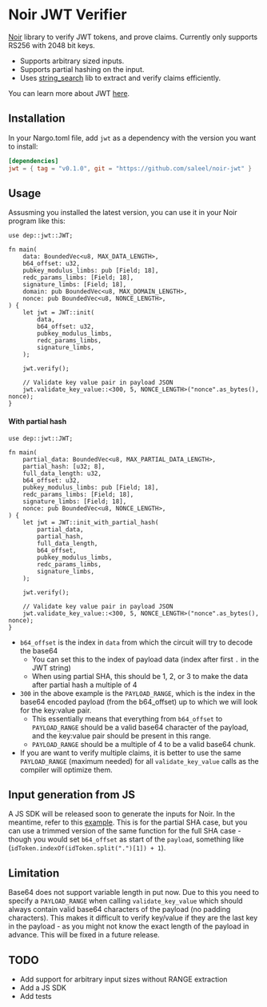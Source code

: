# Noir JWT Verifier

[Noir](https://noir-lang.org/) library to verify JWT tokens, and prove claims. Currently only supports RS256 with 2048 bit keys.

- Supports arbitrary sized inputs.
- Supports partial hashing on the input.
- Uses [string_search](https://github.com/noir-lang/noir_string_search) lib to extract and verify claims efficiently.

You can learn more about JWT [here](https://jwt.io/introduction).


## Installation

In your Nargo.toml file, add `jwt` as a dependency with the version you want to install:

```toml
[dependencies]
jwt = { tag = "v0.1.0", git = "https://github.com/saleel/noir-jwt" }
```

## Usage

Assusming you installed the latest version, you can use it in your Noir program like this:

```noir
use dep::jwt::JWT;

fn main(
    data: BoundedVec<u8, MAX_DATA_LENGTH>,
    b64_offset: u32,
    pubkey_modulus_limbs: pub [Field; 18],
    redc_params_limbs: [Field; 18],
    signature_limbs: [Field; 18],
    domain: pub BoundedVec<u8, MAX_DOMAIN_LENGTH>,
    nonce: pub BoundedVec<u8, NONCE_LENGTH>,
) {
    let jwt = JWT::init(
        data,
        b64_offset: u32,
        pubkey_modulus_limbs,
        redc_params_limbs,
        signature_limbs,
    );

    jwt.verify();

    // Validate key value pair in payload JSON
    jwt.validate_key_value::<300, 5, NONCE_LENGTH>("nonce".as_bytes(), nonce);
}
```

#### With partial hash

```noir
use dep::jwt::JWT;

fn main(
    partial_data: BoundedVec<u8, MAX_PARTIAL_DATA_LENGTH>,
    partial_hash: [u32; 8],
    full_data_length: u32,
    b64_offset: u32,
    pubkey_modulus_limbs: pub [Field; 18],
    redc_params_limbs: [Field; 18],
    signature_limbs: [Field; 18],
    nonce: pub BoundedVec<u8, NONCE_LENGTH>,
) {
    let jwt = JWT::init_with_partial_hash(
        partial_data,
        partial_hash,
        full_data_length,
        b64_offset,
        pubkey_modulus_limbs,
        redc_params_limbs,
        signature_limbs,
    );

    jwt.verify();

    // Validate key value pair in payload JSON
    jwt.validate_key_value::<300, 5, NONCE_LENGTH>("nonce".as_bytes(), nonce);
}
```

- `b64_offset` is the index in `data` from which the circuit will try to decode the base64
    - You can set this to the index of payload data (index after first `.` in the JWT string)
    - When using partial SHA, this should be 1, 2, or 3 to make the data after partial hash a multiple of 4
- `300` in the above example is the `PAYLOAD_RANGE`, which is the index in the base64 encoded payload (from the b64_offset) up to which we will look for the key:value pair.
    - This essentially means that everything from `b64_offset` to `PAYLOAD_RANGE` should be a valid base64 character of the payload, and the key:value pair should be present in this range.
    - `PAYLOAD_RANGE` should be a multiple of 4 to be a valid base64 chunk.
- If you are want to verify multiple claims, it is better to use the same `PAYLOAD_RANGE` (maximum needed) for all `validate_key_value` calls as the compiler will optimize them.

## Input generation from JS

A JS SDK will be released soon to generate the inputs for Noir. In the meantime, refer to this [example](https://github.com/saleel/stealthnote/blob/main/app/lib/utils.ts#L514-L534). This is for the partial SHA case, but you can use a trimmed version of the same function for the full SHA case - though you would set `b64_offset` as start of the `payload`, something like (`idToken.indexOf(idToken.split(".")[1]) + 1`).


## Limitation

Base64 does not support variable length in put now. Due to this you need to specify a `PAYLOAD_RANGE` when calling `validate_key_value` which should always contain valid base64 characters of the payload (no padding characters). This makes it difficult to verify key/value if they are the last key in the payload - as you might not know the exact length of the payload in advance.
This will be fixed in a future release.


## TODO

- Add support for arbitrary input sizes without RANGE extraction
- Add a JS SDK
- Add tests
